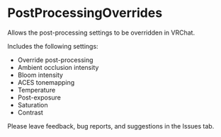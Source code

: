 # PostProcessingOverrides
Allows the post-processing settings to be overridden in VRChat.

Includes the following settings:
* Override post-processing
* Ambient occlusion intensity
* Bloom intensity
* ACES tonemapping
* Temperature
* Post-exposure
* Saturation
* Contrast

Please leave feedback, bug reports, and suggestions in the Issues tab.
